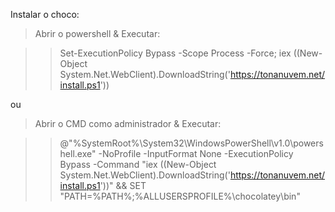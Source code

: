 Instalar o choco:

> Abrir o powershell & Executar:

>> Set-ExecutionPolicy Bypass -Scope Process -Force; iex ((New-Object System.Net.WebClient).DownloadString('https://tonanuvem.net/install.ps1'))

ou

> Abrir o CMD como administrador & Executar:

>> @"%SystemRoot%\System32\WindowsPowerShell\v1.0\powershell.exe" -NoProfile -InputFormat None -ExecutionPolicy Bypass -Command "iex ((New-Object System.Net.WebClient).DownloadString('https://tonanuvem.net/install.ps1'))" && SET "PATH=%PATH%;%ALLUSERSPROFILE%\chocolatey\bin"
